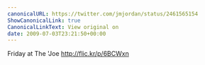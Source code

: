 ```yaml
---
canonicalURL: https://twitter.com/jmjordan/status/2461565154
ShowCanonicalLink: true
CanonicalLinkText: View original on
date: 2009-07-03T23:21:50+00:00
---
```

Friday at The 'Joe http://flic.kr/p/6BCWxn